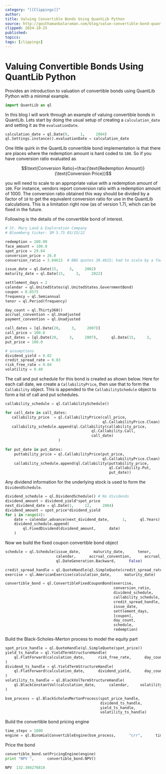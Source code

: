 ```yaml
---
category: "[[Clippings]]"
author: 
title: Valuing Convertible Bonds Using QuantLib Python
source: http://gouthamanbalaraman.com/blog/value-convertible-bond-quantlib-python.html
clipped: 2024-10-25
published: 
topics: 
tags: [clippings]
---
```


# Valuing Convertible Bonds Using QuantLib Python

Provides an introduction to valuation of convertible bonds using QuantLib Python with a minimal example.

```python
import QuantLib as ql
```

In this blog I will work through an example of valuing convertible bonds in QuantLib. Lets start by doing the usual setup of creating a `calculation_date` and setting it as the `evaluationDate`.

```python
calculation_date = ql.Date(9,     1,     2004)
ql.Settings.instance().evaluationDate = calculation_date
```

One little quirk in the QuantLib convertible bond implementation is that there are places where the redemption amount is hard coded to `100`. So if you have conversion ratio evaluated as

$$\text{Conversion Ratio}=\frac{\text{Redemption Amount}}{\text{Conversion Price}}$$

you will need to scale to an appropriate value with a redemption amount of `100`. For instance,  vendors report conversion ratio with a redemption amount of 1000. The conversion ratio obtained this way should be divided by a factor of `10` to get the equivalent conversion ratio for use in the QuantLib calculations. This is a limitation right now (as of version 1.7),  which can be fixed in the future.

Following is the details of the convertible bond of interest.

```python
# St. Mary Land & Exploration Company 
# Bloomberg ticker: SM 5.75 03/15/22 

redemption = 100.00
face_amount = 100.0
spot_price = 29.04
conversion_price = 26.0
conversion_ratio = 3.84615  # BBG quotes 38.4615; had to scale by a factor of 10

issue_date = ql.Date(15,     3,     2002)        
maturity_date = ql.Date(15,     3,     2022)

settlement_days = 2
calendar = ql.UnitedStates(ql.UnitedStates.GovernmentBond)
coupon = 0.0575
frequency = ql.Semiannual
tenor = ql.Period(frequency)

day_count = ql.Thirty360()
accrual_convention = ql.Unadjusted
payment_convention = ql.Unadjusted

call_dates = [ql.Date(20,     3,     2007)]
call_price = 100.0
put_dates = [ql.Date(20,     3,     2007),      ql.Date(15,     3,     2012),      ql.Date(15,     3,     2017)]
put_price = 100.0

# assumptions
dividend_yield = 0.02
credit_spread_rate = 0.03  
risk_free_rate = 0.04
volatility = 0.40
```

The call and put schedule for this bond is created as shown below. Here for each call date,  we create a `CallabilityPrice`,  then use that to form the `Callability` object. This is appended to the `CallabilitySchedule` object to form a list of call and put schedules.

```python
callability_schedule = ql.CallabilitySchedule()

for call_date in call_dates:
   callability_price  = ql.CallabilityPrice(call_price,      
                                            ql.CallabilityPrice.Clean)
   callability_schedule.append(ql.Callability(callability_price,      
                                       ql.Callability.Call,     
                                       call_date)
                        )
    
for put_date in put_dates:
    puttability_price = ql.CallabilityPrice(put_price,      
                                            ql.CallabilityPrice.Clean)
    callability_schedule.append(ql.Callability(puttability_price,     
                                               ql.Callability.Put,     
                                               put_date))
```

Any dividend information for the underlying stock is used to form the `DividendSchedule`.

```python
dividend_schedule = ql.DividendSchedule() # No dividends
dividend_amount = dividend_yield*spot_price
next_dividend_date = ql.Date(1,     12,     2004)
dividend_amount = spot_price*dividend_yield
for i in range(4):
    date = calendar.advance(next_dividend_date,      1,      ql.Years)
    dividend_schedule.append(
        ql.FixedDividend(dividend_amount,      date)
    )
```

Now we build the fixed coupon convertible bond object

```python
schedule = ql.Schedule(issue_date,      maturity_date,      tenor,     
                       calendar,      accrual_convention,      accrual_convention,     
                       ql.DateGeneration.Backward,      False)

credit_spread_handle = ql.QuoteHandle(ql.SimpleQuote(credit_spread_rate))
exercise = ql.AmericanExercise(calculation_date,      maturity_date)

convertible_bond = ql.ConvertibleFixedCouponBond(exercise,     
                                                 conversion_ratio,     
                                                 dividend_schedule,     
                                                 callability_schedule,      
                                                 credit_spread_handle,     
                                                 issue_date,     
                                                 settlement_days,     
                                                 [coupon],     
                                                 day_count,     
                                                 schedule,     
                                                 redemption)
```

Build the Black-Scholes-Merton process to model the equity part

```python
spot_price_handle = ql.QuoteHandle(ql.SimpleQuote(spot_price))
yield_ts_handle = ql.YieldTermStructureHandle(
    ql.FlatForward(calculation_date,      risk_free_rate,      day_count)
)
dividend_ts_handle = ql.YieldTermStructureHandle(
    ql.FlatForward(calculation_date,      dividend_yield,      day_count)
)
volatility_ts_handle = ql.BlackVolTermStructureHandle(
    ql.BlackConstantVol(calculation_date,      calendar,     volatility,      day_count)
)

bsm_process = ql.BlackScholesMertonProcess(spot_price_handle,      
                                           dividend_ts_handle,     
                                           yield_ts_handle,     
                                           volatility_ts_handle)
```

Build the convertible bond pricing engine

```python
time_steps = 1000
engine = ql.BinomialConvertibleEngine(bsm_process,      "crr",      time_steps)
```

Price the bond

```python
convertible_bond.setPricingEngine(engine)
print "NPV ",      convertible_bond.NPV()
```

```python
NPV  132.308276818
```